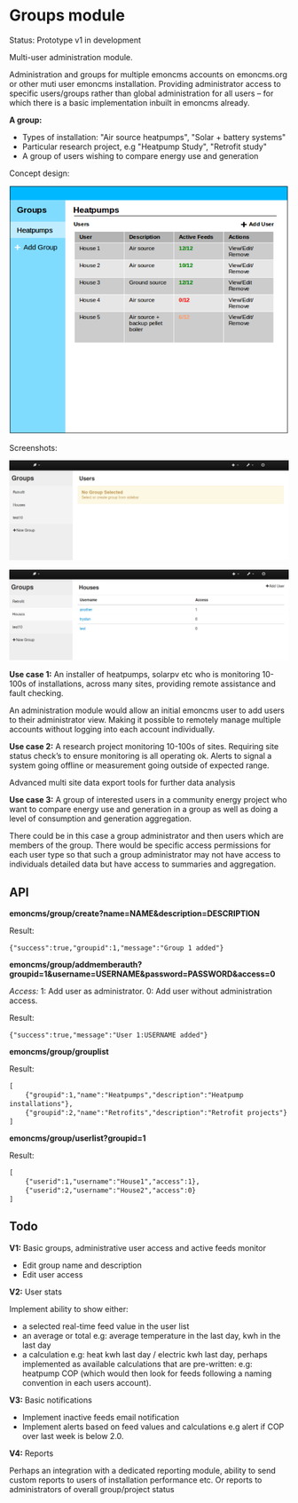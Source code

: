 # Groups module

Status: Prototype v1 in development

Multi-user administration module.

Administration and groups for multiple emoncms accounts on emoncms.org or other muti user emoncms installation. Providing administrator access to specific users/groups rather than global administration for all users – for which there is a basic implementation inbuilt in emoncms already.

**A group:**

- Types of installation: "Air source heatpumps", "Solar + battery systems"
- Particular research project, e.g "Heatpump Study", "Retrofit study"
- A group of users wishing to compare energy use and generation

Concept design:

![groups1.png](files/groups1.png)

Screenshots:

![groups2.png](files/groups2.png)

![groups3.png](files/groups3.png)

**Use case 1:** An installer of heatpumps, solarpv etc who is monitoring 10-100s of installations, across many sites, providing remote assistance and fault checking.

An administration module would allow an initial emoncms user to add users to their administrator view. Making it possible to remotely manage multiple accounts without logging into each account individually.

**Use case 2:** A research project monitoring 10-100s of sites. Requiring site status check’s to ensure monitoring is all operating ok. Alerts to signal a system going offline or measurement going outside of expected range. 

Advanced multi site data export tools for further data analysis

**Use case 3:** A group of interested users in a community energy project who want to compare energy use and generation in a group as well as doing a level of consumption and generation aggregation.

There could be in this case a group administrator and then users which are members of the group. There would be specific access permissions for each user type so that such a group administrator may not have access to individuals detailed data but have access to summaries and aggregation.

## API

**emoncms/group/create?name=NAME&description=DESCRIPTION**

Result:

    {"success":true,"groupid":1,"message":"Group 1 added"}
    
**emoncms/group/addmemberauth?groupid=1&username=USERNAME&password=PASSWORD&access=0**

*Access:* 1: Add user as administrator. 0: Add user without administration access.

Result:

    {"success":true,"message":"User 1:USERNAME added"}

**emoncms/group/grouplist**

Result:

    [
        {"groupid":1,"name":"Heatpumps","description":"Heatpump installations"},
        {"groupid":2,"name":"Retrofits","description":"Retrofit projects"}
    ]
    
**emoncms/group/userlist?groupid=1**

Result:

    [
        {"userid":1,"username":"House1","access":1},
        {"userid":2,"username":"House2","access":0}
    ]
    
## Todo

**V1:** Basic groups, administrative user access and active feeds monitor

- Edit group name and description
- Edit user access

**V2:** User stats 

Implement ability to show either: 
  - a selected real-time feed value in the user list
  - an average or total e.g: average temperature in the last day, kwh in the last day
  - a calculation e.g: heat kwh last day / electric kwh last day, perhaps implemented as available calculations that are pre-written: e.g: heatpump COP (which would then look for feeds following a naming convention in each users account).

**V3:** Basic notifications

- Implement inactive feeds email notification
- Implement alerts based on feed values and calculations e.g alert if COP over last week is below 2.0.

**V4:** Reports

Perhaps an integration with a dedicated reporting module, ability to send custom reports to users of installation performance etc. Or reports to administrators of overall group/project status


